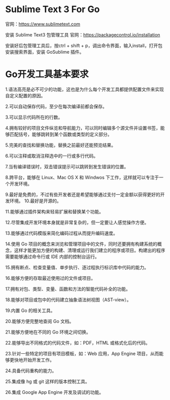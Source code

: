 # Sublime Text 3 For Go
官网：https://www.sublimetext.com

安装 Sublime Text3 包管理工具
官网：https://packagecontrol.io/installation

安装好后包管理工具后，按ctrl + shift + p，调出命令界面，输入install，打开包安装搜索界面，安装 GoSublime 插件。

# Go开发工具基本要求

1.语法高亮是必不可少的功能，这也是为什么每个开发工具都提供配置文件来实现自定义配置的原因。

2.可以自动保存代码，至少在每次编译前都会保存。

3.可以显示代码所在的行数。

4.拥有较好的项目文件纵览和导航能力，可以同时编辑多个源文件并设置书签，能够匹配括号，能够跳转到某个函数或类型的定义部分。

5.完美的查找和替换功能，替换之前最好还能预览结果。

6.可以注释或取消注释选中的一行或多行代码。

7.当有编译错误时，双击错误提示可以跳转到发生错误的位置。

8.跨平台，能够在 Linux、Mac OS X 和 Windwos 下工作，这样就可以专注于一个开发环境。

9.最好是免费的，不过有些开发者还是希望能够通过支付一定金额以获得更好的开发环境。
10.最好是开源的。

11.能够通过插件架构来轻易扩展和替换某个功能。

12.尽管集成开发环境本身就是非常复杂的，但一定要让人感觉操作方便。

13.能够通过代码模版来简化编码过程从而提升编码速度。

14.使用 Go 项目的概念来浏览和管理项目中的文件，同时还要拥有构建系统的概念，这样才能更加方便的构建、清理或运行我们建立的程序或项目。构建出的程序需要能够通过命令行或 IDE 内部的控制台运行。

15.拥有断点、检查变量值、单步执行、逐过程执行标识库中代码的能力。

16.能够方便的存取最近使用过的文件或项目。

17.拥有对包、类型、变量、函数和方法的智能代码补全的功能。

18.能够对项目或包中的代码建立抽象语法树视图（AST-view）。

19.内置 Go 的相关工具。

20.能够方便完整地查阅 Go 文档。

21.能够方便地在不同的 Go 环境之间切换。

22.能够导出不同格式的代码文件，如：PDF，HTML 或格式化后的代码。

23.针对一些特定的项目有项目模板，如：Web 应用，App Engine 
项目，从而能够更快地开始开发工作。

24.具备代码重构的能力。

25.集成像 hg 或 git 这样的版本控制工具。

26.集成 Google App Engine 开发及调试的功能。
